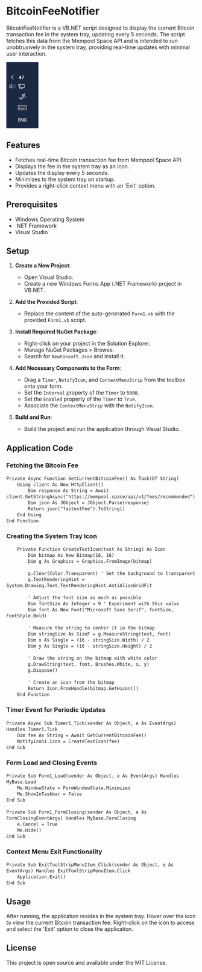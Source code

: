 
# BitcoinFeeNotifier

BitcoinFeeNotifier is a VB.NET script designed to display the current Bitcoin transaction fee in the system tray, updating every 5 seconds. The script fetches this data from the Mempool Space API and is intended to run unobtrusively in the system tray, providing real-time updates with minimal user interaction.


![BitcoinFeeNotifier Screenshot](https://github.com/Trusttobitcoin/BitcoinFeeNotifier/blob/main/ScreenShot.JPG?raw=true)


## Features

- Fetches real-time Bitcoin transaction fee from Mempool Space API.
- Displays the fee in the system tray as an icon.
- Updates the display every 5 seconds.
- Minimizes to the system tray on startup.
- Provides a right-click context menu with an 'Exit' option.

## Prerequisites

- Windows Operating System
- .NET Framework 
- Visual Studio 

## Setup

1. **Create a New Project**:
   - Open Visual Studio.
   - Create a new Windows Forms App (.NET Framework) project in VB.NET.

2. **Add the Provided Script**:
   - Replace the content of the auto-generated `Form1.vb` with the provided `Form1.vb` script.

3. **Install Required NuGet Package**:
   - Right-click on your project in the Solution Explorer.
   - Manage NuGet Packages > Browse.
   - Search for `Newtonsoft.Json` and install it.

4. **Add Necessary Components to the Form**:
   - Drag a `Timer`, `NotifyIcon`, and `ContextMenuStrip` from the toolbox onto your form.
   - Set the `Interval` property of the `Timer` to `5000`.
   - Set the `Enabled` property of the `Timer` to `True`.
   - Associate the `ContextMenuStrip` with the `NotifyIcon`.

5. **Build and Run**:
   - Build the project and run the application through Visual Studio.

## Application Code

### Fetching the Bitcoin Fee

```vb.net
Private Async Function GetCurrentBitcoinFee() As Task(Of String)
    Using client As New HttpClient()
        Dim response As String = Await client.GetStringAsync("https://mempool.space/api/v1/fees/recommended")
        Dim json As JObject = JObject.Parse(response)
        Return json("fastestFee").ToString()
    End Using
End Function
```

### Creating the System Tray Icon

```vb.net
    Private Function CreateTextIcon(text As String) As Icon
        Dim bitmap As New Bitmap(16, 16)
        Dim g As Graphics = Graphics.FromImage(bitmap)

        g.Clear(Color.Transparent) ' Set the background to transparent
        g.TextRenderingHint = System.Drawing.Text.TextRenderingHint.AntiAliasGridFit

        ' Adjust the font size as much as possible
        Dim fontSize As Integer = 9 ' Experiment with this value
        Dim font As New Font("Microsoft Sans Serif", fontSize, FontStyle.Bold)

        ' Measure the string to center it in the bitmap
        Dim stringSize As SizeF = g.MeasureString(text, font)
        Dim x As Single = (16 - stringSize.Width) / 2
        Dim y As Single = (16 - stringSize.Height) / 2

        ' Draw the string on the bitmap with white color
        g.DrawString(text, font, Brushes.White, x, y)
        g.Dispose()

        ' Create an icon from the bitmap
        Return Icon.FromHandle(bitmap.GetHicon())
    End Function
```

### Timer Event for Periodic Updates

```vb.net
Private Async Sub Timer1_Tick(sender As Object, e As EventArgs) Handles Timer1.Tick
    Dim fee As String = Await GetCurrentBitcoinFee()
    NotifyIcon1.Icon = CreateTextIcon(fee)
End Sub
```

### Form Load and Closing Events

```vb.net
Private Sub Form1_Load(sender As Object, e As EventArgs) Handles MyBase.Load
    Me.WindowState = FormWindowState.Minimized
    Me.ShowInTaskbar = False
End Sub

Private Sub Form1_FormClosing(sender As Object, e As FormClosingEventArgs) Handles MyBase.FormClosing
    e.Cancel = True
    Me.Hide()
End Sub
```

### Context Menu Exit Functionality

```vb.net
Private Sub ExitToolStripMenuItem_Click(sender As Object, e As EventArgs) Handles ExitToolStripMenuItem.Click
    Application.Exit()
End Sub
```

## Usage

After running, the application resides in the system tray. Hover over the icon to view the current Bitcoin transaction fee. Right-click on the icon to access and select the 'Exit' option to close the application.


## License

This project is open source and available under the MIT License.
